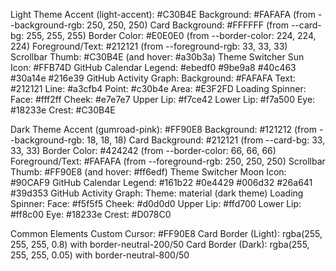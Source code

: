 Light Theme
Accent (light-accent): #C30B4E
Background: #FAFAFA (from --background-rgb: 250, 250, 250)
Card Background: #FFFFFF (from --card-bg: 255, 255, 255)
Border Color: #E0E0E0 (from --border-color: 224, 224, 224)
Foreground/Text: #212121 (from --foreground-rgb: 33, 33, 33)
Scrollbar Thumb: #C30B4E (and hover: #a30b3a)
Theme Switcher Sun Icon: #FFB74D
GitHub Calendar Legend:
#ebedf0
#9be9a8
#40c463
#30a14e
#216e39
GitHub Activity Graph:
Background: #FAFAFA
Text: #212121
Line: #a3cfb4
Point: #c30b4e
Area: #E3F2FD
Loading Spinner:
Face: #fff2ff
Cheek: #e7e7e7
Upper Lip: #f7ce42
Lower Lip: #f7a500
Eye: #18233e
Crest: #C30B4E

Dark Theme
Accent (gumroad-pink): #FF90E8
Background: #121212 (from --background-rgb: 18, 18, 18)
Card Background: #212121 (from --card-bg: 33, 33, 33)
Border Color: #424242 (from --border-color: 66, 66, 66)
Foreground/Text: #FAFAFA (from --foreground-rgb: 250, 250, 250)
Scrollbar Thumb: #FF90E8 (and hover: #ff6edf)
Theme Switcher Moon Icon: #90CAF9
GitHub Calendar Legend:
#161b22
#0e4429
#006d32
#26a641
#39d353
GitHub Activity Graph:
Theme: material (dark theme)
Loading Spinner:
Face: #f5f5f5
Cheek: #d0d0d0
Upper Lip: #ffd700
Lower Lip: #ff8c00
Eye: #18233e
Crest: #D078C0

Common Elements
Custom Cursor: #FF90E8
Card Border (Light): rgba(255, 255, 255, 0.8) with border-neutral-200/50
Card Border (Dark): rgba(255, 255, 255, 0.05) with border-neutral-800/50